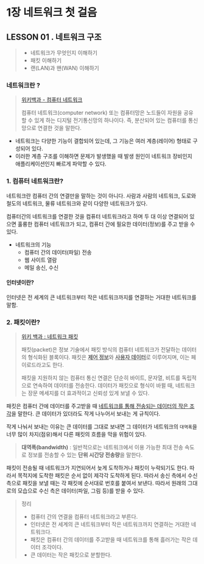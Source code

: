 # 1장 네트워크 첫 걸음

## 	LESSON 01 . 네트워크 구조

> * 네트워크가 무엇인지 이해하기
> * 패킷 이해하기
> * 랜(LAN)과 왠(WAN) 이해하기



### 네트워크란 ?

>  [위키백과 - 컴퓨터 네트워크](https://ko.wikipedia.org/wiki/%EC%BB%B4%ED%93%A8%ED%84%B0_%EB%84%A4%ED%8A%B8%EC%9B%8C%ED%81%AC)
>
> 컴퓨터 네트워크(computer network) 또는 컴퓨터망은 노드들이 자원을 공유할 수 있게 하는 디지털 전기통신망의 하나이다. 즉, 분산되어 있는 컴퓨터를 통신망으로 연결한 것을 말한다.

* 네트워크는 다양한 기능이 결합되어 있는데, 그 기능은 여러 계층(레이어) 형태로 구성되어 있다.
* 이러한 계층 구조를 이해하면 문제가 발생했을 때 발생 원인이 네트워크 장비인지 애플리케이션인지 빠르게 파악할 수 있다.

### 1. 컴퓨터 네트워크란?

네트워크란 컴퓨터 간의 연결만을 말하는 것이 아니다. 사람과 사람의 네트워크, 도로와 철도의 네트워크, 물류 네트워크와 같이 다양한 네트워크가 있다.

컴퓨터간의 네트워크를 연결한 것을 컴퓨터 네트워크라고 하며 두 대 이상 연결되어 있으면 훌륭한 컴퓨터 네트워크가 되고, 컴퓨터 간에 필요한 데이터(정보)를 주고 받을 수 있다.

* 네트워크의 기능
  * 컴퓨터 간의 데이터(파일) 전송
  * 웹 사이트 열람
  * 메일 송신, 수신

#### 인터넷이란?

인터넷은 전 세계의 큰 네트워크부터 작은 네트워크까지를 연결하는 거대한 네트워크를 말함.



### 2. 패킷이란?

> [위키 백과 : 네트워크 패킷](https://ko.wikipedia.org/wiki/%EB%84%A4%ED%8A%B8%EC%9B%8C%ED%81%AC_%ED%8C%A8%ED%82%B7)
>
> 패킷(packet)은 정보 기술에서 패킷 방식의 컴퓨터 네트워크가 전달하는 데이터의 형식화된 블록이다. 패킷은 <u><b>제어 정보</b></u>와 <u><b>사용자 데이터</b></u>로 이루어지며, 이는 페이로드라고도 한다.
>
> 패킷을 지원하지 않는 컴퓨터 통신 연결은 단순히 바이트, 문자열, 비트를 독립적으로 연속하여 데이터를 전송한다. 데이터가 패킷으로 형식이 바뀔 때, 네트워크는 장문 메세지를 더 효과적이고 신뢰성 있게 보낼 수 있다.

패킷은 컴퓨터 간에 데이터를 주고받을 때 <u>네트워크를 통해 전송되는 데이터의 작은 조각</u>을 말한다. 큰 데이터가 있더라도 작게 나누어서 보내는 게 규칙이다.

작게 나눠서 보내는 이유는 큰 데이터를 그대로 보내면 그 데이터가 네트워크의 `대역폭`을 너무 많이 차지(점유)해서 다른 패킷의 흐름을 막을 위험이 있다.

> <b>대역폭(bandwidth)</b> : 일반적으로는 네트워크에서 이용 가능한 최대 전송 속도로 정보를 전송할 수 있는 <b>단위 시간당 전송량</b>을 말한다.

패킷이 전송될 때 네트워크가 지연되어서 늦게 도착하거나 패킷이 누락되기도 한다. 따라서 목적지에 도착한 패킷은 순서 없이 제각각 도착하게 된다. 따라서 송신 측에서 수신 측으로 패킷을 보낼 때는 각 패킷에 순서대로 번호를 붙여서 보낸다. 따라서 원래의 그대로의 모습으로 수신 측은 데이터(파일, 그림 등)를 받을 수 있다.

> 정리 
>
> * 컴퓨터 간의 연결을 컴퓨터 네트워크라고 부른다.
> * 인터넷은 전 세계의 큰 네트워크부터 작은 네트워크까지 연결하는 거대한 네트워크다.
> * 패킷은 컴퓨터 간의 데이터를 주고받을 때 네트워크를 통해 흘러가는 작은 데이터 조각이다.
> * 큰 데이터는 작은 패킷으로 분할한다.